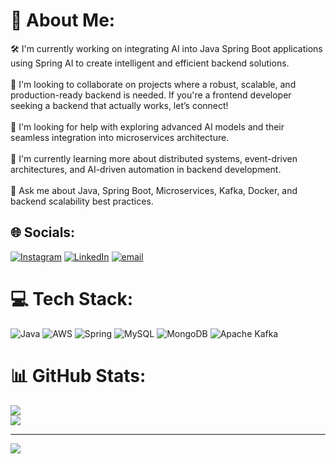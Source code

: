 # 💫 About Me:
🛠 I'm currently working on integrating AI into Java Spring Boot applications using Spring AI to create intelligent and efficient backend solutions.<br><br>🤝 I'm looking to collaborate on projects where a robust, scalable, and production-ready backend is needed. If you're a frontend developer seeking a backend that actually works, let’s connect!<br><br>🙌 I'm looking for help with exploring advanced AI models and their seamless integration into microservices architecture.<br><br>🌱 I'm currently learning more about distributed systems, event-driven architectures, and AI-driven automation in backend development.<br><br>💬 Ask me about Java, Spring Boot, Microservices, Kafka, Docker, and backend scalability best practices.


## 🌐 Socials:
[![Instagram](https://img.shields.io/badge/Instagram-%23E4405F.svg?logo=Instagram&logoColor=white)](https://instagram.com/Ajinkya.shivpure) [![LinkedIn](https://img.shields.io/badge/LinkedIn-%230077B5.svg?logo=linkedin&logoColor=white)](https://linkedin.com/in/Ajinkya-shivpure) [![email](https://img.shields.io/badge/Email-D14836?logo=gmail&logoColor=white)](mailto:ajinkyashivpure@gmail.com) 

# 💻 Tech Stack:
![Java](https://img.shields.io/badge/java-%23ED8B00.svg?style=flat-square&logo=openjdk&logoColor=white) ![AWS](https://img.shields.io/badge/AWS-%23FF9900.svg?style=flat-square&logo=amazon-aws&logoColor=white) ![Spring](https://img.shields.io/badge/spring-%236DB33F.svg?style=flat-square&logo=spring&logoColor=white) ![MySQL](https://img.shields.io/badge/mysql-4479A1.svg?style=flat-square&logo=mysql&logoColor=white) ![MongoDB](https://img.shields.io/badge/MongoDB-%234ea94b.svg?style=flat-square&logo=mongodb&logoColor=white) ![Apache Kafka](https://img.shields.io/badge/Apache%20Kafka-000?style=flat-square&logo=apachekafka)
# 📊 GitHub Stats:

![](https://nirzak-streak-stats.vercel.app/?user=ajinkyashivpure&theme=calm&hide_border=false)<br/>
![](https://github-readme-stats.vercel.app/api/top-langs/?username=ajinkyashivpure&theme=calm&hide_border=false&include_all_commits=false&count_private=false&layout=compact)

---
[![](https://visitcount.itsvg.in/api?id=ajinkyashivpure&icon=0&color=0)](https://visitcount.itsvg.in)

<!-- Proudly created with GPRM ( https://gprm.itsvg.in ) -->
